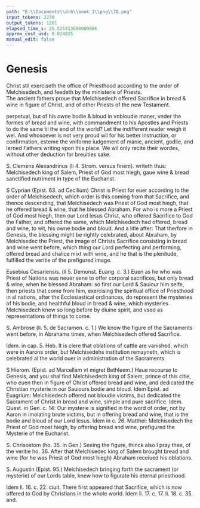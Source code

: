 ```yaml
---
path: "E:\\Documents\\drb\\book_1\\png\\78.png"
input_tokens: 2270
output_tokens: 1201
elapsed_time_s: 25.525413600000086
approx_cost_usd: 0.024825
manual_edit: false
---
```

# Genesis

<aside>Christ stil exerciseth the office of Priesthood according to the order of Melchisedech, and feedeth by the ministerie of Priests.</aside>

<aside>The ancient fathers proue that Melchisedech offered Sacrifice in bread & wine in figure of Christ, and of other Priests of the new Testament.</aside>

perpetual, but of his owne bodie & bloud in vnbloudie maner, vnder the formes of bread and wine, with commandment to his Apostles and Priests to do the same til the end of the world? Let the indifferent reader weigh it wel. And whosoever is not very proud wil for his better instruction, or confirmation, esteme the vniforme iudgement of manie, ancient, godlie, and lerned Fathers writing vpon this place. We wil only recite their wordes, without other deduction for breuities sake.

S. Clemens Alexandrinus (li 4. Strom. versus finem). writeth thus: Melchisedech king of Salem, Priest of God most hiegh, gaue wine & bread sanctified nutriment in type of the Eucharist.

S Cyprian (Epist. 63. ad Cecilium) Christ is Priest for euer according to the order of Melchisedech, which order is this coming from that Sacrifice, and thence descending, that Melchisedech was Priest of God most hiegh, that he offered bread & wine, that he blessed Abraham. For who is more a Priest of God most hiegh, then our Lord Iesus Christ, who offered Sacrifice to God the Father, and offered the same, which Melchisedech had offered, bread and wine, to wit, his owne bodie and bloud. And a litle after: That therfore in Genesis, the blessing might be rightly celebrated, about Abraham, by Melchisedec the Priest, the image of Christs Sacrifice consisting in bread and wine went before, which thing our Lord perfecting and performing, offered bread and chalice mixt with wine, and he that is the plenitude, fulfilled the veritie of the prefigured image.

Eusebius Cesariensis. (li 5. Demonst. Euang. c. 3.) Euen as he who was Priest of Nations was neuer sene to offer corporal sacrifices, but only bread & wine, when he blessed Abraham: so first our Lord & Sauiour him selfe, then priests that come from him, exercising the spiritual office of Priesthood in al nations, after the Ecclesiastical ordinances, do represent the mysteries of his bodie, and healthful bloud in bread & wine, which mysteries Melchisedech knew so long before by diuine spirit, and vsed as representations of things to come.

S. Ambrose (li. 5. de Sacramen. c. 1.) We know the figure of the Sacraments went before, in Abrahams times, when Melchisedech offered Sacrifice.

Idem. in cap. 5. Heb. It is clere that oblations of cattle are vanished, which were in Aarons order, but Melchisedehs institution remayneth, which is celebrated al the world ouer in administration of the Sacraments.

S Hierom. (Epist. ad Marcellam vt migret Bethleem.) Haue recourse to Genesis, and you shal find Melchisedech king of Salem, prince of this citie, who euen then in figure of Christ offered bread and wine, and dedicated the Christian mysterie in our Sauiours bodie and bloud. Idem Epist. ad Euagrium: Melchisedech offered not bloudie victims, but dedicated the Sacrament of Christ in bread and wine, simple and pure sacrifice. Idem. Quest. in Gen. c. 14: Our mysterie is signified in the word of order, not by Aaron in imolating brute victims, but in offering bread and wine, that is the bodie and bloud of our Lord Iesus. Idem in c. 26. Matthei: Melchisedech the Priest of God most hiegh, by offering bread and wine, prefigured the Mysterie of the Eucharist.

S. Chrisostom (ho. 35. in Gen.) Seeing the figure, thinck also I pray thee, of the veritie ho. 36. After that Melchisedec king of Salem brought bread and wine (for he was Priest of God most hiegh) Abraham receiued his oblations.

S. Augustin (Epist. 95.) Melchisedech bringing forth the sacrament (or mysterie) of our Lords table, knew how to figurate his eternal priesthood.

Idem li. 16. c. 22. ciuit. There first appeared that Sacrifice, which is now offered to God by Christians in the whole world. Idem li. 17. c. 17. li. 18. c. 35. and.

[^1]: Genesis